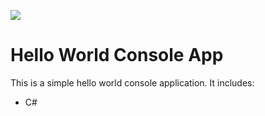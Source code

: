 ![](https://recordit.co/ZO4yXCrESf)

# Hello World Console App

This is a simple hello world console application. It includes:

- C#

